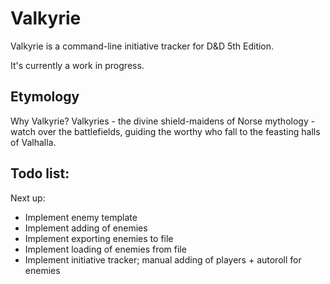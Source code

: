 # Valkyrie
Valkyrie is a command-line initiative tracker for D&amp;D 5th Edition. 

It's currently a work in progress.

## Etymology 

Why Valkyrie? Valkyries - the divine shield-maidens of Norse mythology - watch over the battlefields, guiding the worthy who fall to the feasting halls of Valhalla. 


## Todo list:
 Next up: 

*   Implement enemy template
*   Implement adding of enemies
*   Implement exporting enemies to file 
*   Implement loading of enemies from file 
*   Implement initiative tracker; manual adding of players + autoroll for enemies
